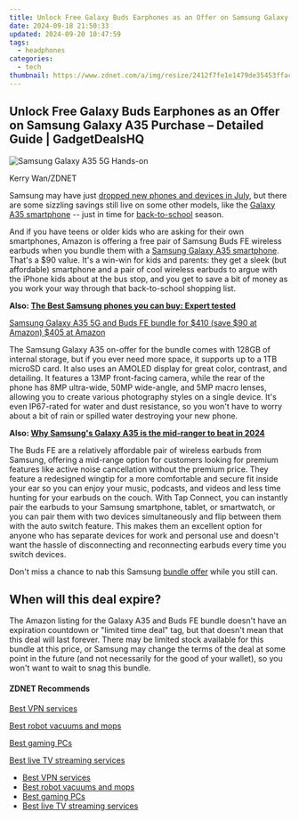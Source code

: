 ```yaml
---
title: Unlock Free Galaxy Buds Earphones as an Offer on Samsung Galaxy A35 Purchase – Detailed Guide | GadgetDealsHQ
date: 2024-09-18 21:50:33
updated: 2024-09-20 10:47:59
tags:
  - headphones
categories:
  - tech
thumbnail: https://www.zdnet.com/a/img/resize/2412f7fe1e1479de35453ffac402baf5328ecd98/2024/04/17/ed7b3d4d-f30b-45c2-b865-75088aa7909c/dsc00216.jpg?width=278&height=156&fit=crop&auto=webp
---
```


## Unlock Free Galaxy Buds Earphones as an Offer on Samsung Galaxy A35 Purchase – Detailed Guide | GadgetDealsHQ

![Samsung Galaxy A35 5G Hands-on](https://www.zdnet.com/a/img/resize/c6153fdd253b55603c60bb971182880a2d108590/2024/04/17/2458ac11-fade-4b27-a25a-13df6ad0255a/dsc00199.jpg?auto=webp&width=1280)

Kerry Wan/ZDNET

Samsung may have just [dropped new phones and devices in July](https://www.zdnet.com/article/what-you-missed-at-samsung-unpacked-july-2024-galaxy-z-fold-6-watch-ultra-ring-ai-more/), but there are some sizzling savings still live on some other models, like the [Galaxy A35 smartphone](https://www.zdnet.com/article/why-samsungs-399-galaxy-a35-is-the-mid-ranger-to-beat-in-2024/) \-- just in time for [back-to-school](https://www.zdnet.com/collection/back-to-school/) season.

And if you have teens or older kids who are asking for their own smartphones, Amazon is offering a free pair of Samsung Buds FE wireless earbuds when you bundle them with a [Samsung Galaxy A35 smartphone](https://buy.geni.us/Proxy.ashx?TSID=368250&GR%5FURL=https%3A%2F%2Fwww.amazon.com%2FSAMSUNG-A35-Unlocked-Smartphone-Expandable%2Fdp%2FB0CYRGHDRV%3Fth%3D1%26tag%3Dzd-buy-button-20%26ascsubtag%3D%5F%5FCOM%5FCLICK%5FID%5F%5F%7Cbfb8bb92-a642-43a9-bf29-f97fcf78a715%7Cdtp&dtb=1). That's a $90 value. It's a win-win for kids and parents: they get a sleek (but affordable) smartphone and a pair of cool wireless earbuds to argue with the iPhone kids about at the bus stop, and you get to save a bit of money as you work your way through that back-to-school shopping list. 

**Also: [The Best Samsung phones you can buy: Expert tested](https://www.zdnet.com/article/best-samsung-phone/)**

[Samsung Galaxy A35 5G and Buds FE bundle for $410 (save $90 at Amazon) $405 at Amazon](https://buy.geni.us/Proxy.ashx?TSID=368250&GR%5FURL=https%3A%2F%2Fwww.amazon.com%2FSAMSUNG-A35-Unlocked-Smartphone-Expandable%2Fdp%2FB0CYRGHDRV%3Fth%3D1%26tag%3Dzd-buy-button-20%26ascsubtag%3D%5F%5FCOM%5FCLICK%5FID%5F%5F%7Cbfb8bb92-a642-43a9-bf29-f97fcf78a715%7Cdtp&dtb=1)

The Samsung Galaxy A35 on-offer for the bundle comes with 128GB of internal storage, but if you ever need more space, it supports up to a 1TB microSD card. It also uses an AMOLED display for great color, contrast, and detailing. It features a 13MP front-facing camera, while the rear of the phone has 8MP ultra-wide, 50MP wide-angle, and 5MP macro lenses, allowing you to create various photography styles on a single device. It's even IP67-rated for water and dust resistance, so you won't have to worry about a bit of rain or spilled water destroying your new phone.

**Also: [Why Samsung's Galaxy A35 is the mid-ranger to beat in 2024](https://www.zdnet.com/article/why-samsungs-399-galaxy-a35-is-the-mid-ranger-to-beat-in-2024/)**

The Buds FE are a relatively affordable pair of wireless earbuds from Samsung, offering a mid-range option for customers looking for premium features like active noise cancellation without the premium price. They feature a redesigned wingtip for a more comfortable and secure fit inside your ear so you can enjoy your music, podcasts, and videos and less time hunting for your earbuds on the couch. With Tap Connect, you can instantly pair the earbuds to your Samsung smartphone, tablet, or smartwatch, or you can pair them with two devices simultaneously and flip between them with the auto switch feature. This makes them an excellent option for anyone who has separate devices for work and personal use and doesn't want the hassle of disconnecting and reconnecting earbuds every time you switch devices.

Don't miss a chance to nab this Samsung [bundle offer](https://buy.geni.us/Proxy.ashx?TSID=368250&GR%5FURL=https%3A%2F%2Fwww.amazon.com%2FSAMSUNG-A35-Unlocked-Smartphone-Expandable%2Fdp%2FB0CYRGHDRV%3Fth%3D1%26tag%3Dzd-buy-button-20%26ascsubtag%3D%5F%5FCOM%5FCLICK%5FID%5F%5F%7Cbfb8bb92-a642-43a9-bf29-f97fcf78a715%7Cdtp&dtb=1) while you still can. 

## When will this deal expire?

The Amazon listing for the Galaxy A35 and Buds FE bundle doesn't have an expiration countdown or "limited time deal" tag, but that doesn't mean that this deal will last forever. There may be limited stock available for this bundle at this price, or Samsung may change the terms of the deal at some point in the future (and not necessarily for the good of your wallet), so you won't want to wait to snag this bundle.

#### **ZDNET** Recommends

[Best VPN services](https://www.zdnet.com/article/best-vpn/ "Best VPN services")

[Best robot vacuums and mops](https://www.zdnet.com/article/best-robot-vacuum-mop/ "Best robot vacuums and mops")

[Best gaming PCs](https://www.zdnet.com/article/best-gaming-pc/ "Best gaming PCs")

[Best live TV streaming services](https://www.zdnet.com/article/best-live-tv-streaming-service/ "Best live TV streaming services")

* [Best VPN services](https://www.zdnet.com/article/best-vpn/ "Best VPN services")
* [Best robot vacuums and mops](https://www.zdnet.com/article/best-robot-vacuum-mop/ "Best robot vacuums and mops")
* [Best gaming PCs](https://www.zdnet.com/article/best-gaming-pc/ "Best gaming PCs")
* [Best live TV streaming services](https://www.zdnet.com/article/best-live-tv-streaming-service/ "Best live TV streaming services")

<ins class="adsbygoogle"
     style="display:block"
     data-ad-format="autorelaxed"
     data-ad-client="ca-pub-7571918770474297"
     data-ad-slot="1223367746"></ins>



<ins class="adsbygoogle"
     style="display:block"
     data-ad-client="ca-pub-7571918770474297"
     data-ad-slot="8358498916"
     data-ad-format="auto"
     data-full-width-responsive="true"></ins>
